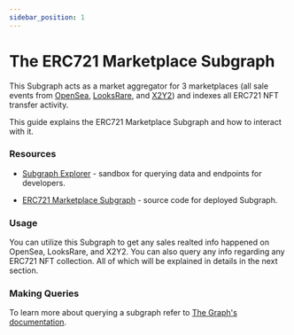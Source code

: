 ```yaml
---
sidebar_position: 1
---
```


# The ERC721 Marketplace Subgraph

This Subgraph acts as a market aggregator for 3 marketplaces (all sale events from [OpenSea](https://opensea.io/), [LooksRare](https://looksrare.org/), and [X2Y2](https://x2y2.io/)) and indexes all ERC721 NFT transfer activity.

This guide explains the ERC721 Marketplace Subgraph and how to interact with it.

### Resources
- [Subgraph Explorer](https://thegraph.com/explorer) - sandbox for querying data and endpoints for developers.

- [ERC721 Marketplace Subgraph](https://github.com/Data-Nexus/721-Marketplace) - source code for deployed Subgraph.

### Usage
You can utilize this Subgraph to get any sales realted info happened on OpenSea, LooksRare, and X2Y2. You can also query any info regarding any ERC721 NFT collection. All of which will be explained in details in the next section.

### Making Queries
To learn more about querying a subgraph refer to [The Graph's documentation](https://thegraph.com/docs/en/about/introduction/).
